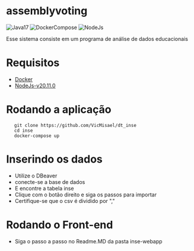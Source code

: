 # assemblyvoting
![Java17](https://img.shields.io/badge/Java-11-orange)
![DockerCompose](https://img.shields.io/badge/-Docker%20Compose-blue)
![NodeJs](https://img.shields.io/badge/-Docker%20Compose-blue)

Esse sistema consiste em um programa de análise de dados educacionais

# Requisitos
* [Docker](https://docs.docker.com/get-docker/)
* [NodeJs-v20.11.0](https://nodejs.org/en)
# Rodando a aplicação

```console
   git clone https://github.com/VicMisael/dt_inse
   cd inse
   docker-compose up
```

# Inserindo os dados
* Utilize o DBeaver 
* conecte-se a base de dados
* E encontre a tabela inse
* Clique com o botão direito e siga os passos para importar
* Certifique-se que o csv é dividido por ","

# Rodando o Front-end
* Siga o passo a passo no Readme.MD da pasta inse-webapp